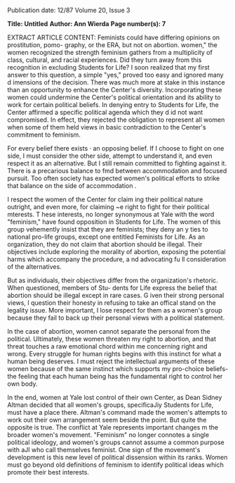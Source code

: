 Publication date: 12/87
Volume 20, Issue 3

**Title:  Untitled**
**Author: Ann Wierda**
**Page number(s): 7**

EXTRACT ARTICLE CONTENT:
Feminists could have 
differing opinions on 
prostitution, pomo-
graphy, or the ERA, 
but not on abortion. 
women," the women recognized the 
strength feminism gathers from a 
multiplicity of class, cultural, and 
racial experiences. Did they turn away 
from this recognition in excluding 
Students for Life? 
I soon realized that my first answer 
to this question, a simple "yes," proved 
too easy and ignored many d imensions 
of the decision. There was much more 
at stake in this instance than an 
opportunity to enhance the Center's 
diversity. Incorporating these women 
could undermine the Center's political 
orientation and its ability to work for 
certain political beliefs. In denying 
entry to Students for Life, the Center 
affirmed a specific political agenda 
which they d id not want compromised. 
In effect, they rejected the obligation to 
represent all women when some of 
them held views in basic contradiction 
to the Center's commitment to 
feminism. 

For every belief there exists · an 
opposing belief. If I choose to fight on 
one side, I must consider the other 
side, attempt to understand it, and 
even respect it as an alternative. But I 
still remain committed to fighting 
against 
it. There is a 
precarious 
balance to fmd between accommodation 
and focused pursuit. Too often society 
has expected women's political efforts 
to strike that balance on the side of 
accommodation . 

I respect the women of the Center 
for claim ing their political nature 
outright, and even more, for claiming 
~e right to fight for their political 
mterests. T hese interests, no longer 
synonymous at Yale with the word 
"feminism," have found opposition in 
Students for Life. The women of this 
group vehemently insist that they are 
feminists; 
they deny an y ties to 
national pro-life groups, except one 
entitled Feminists for Life. As an 
organization, they do not claim that 
abortion 
should be illegal. Their 
objectives include exploring 
the 
morality of abortion, exposing the 
potential harms which accompany the 
procedure, a nd 
advocating fu ll 
consideration of the alternatives. 

But as individuals, their objectives 
differ from the organization's rhetoric. 
When questioned, members of Stu-
dents for Life express the belief that 
abortion should be illegal except in 
rare cases. G iven their strong personal 
views, I question their honesty in 
refusing to take an offical stand on the 
legality issue. More important, I lose 
respect for them as a women's group 
because they fail to back up their 
personal views with 
a 
political 
statement. 

In the case of abortion, women 
cannot separate the personal from the 
political. Ultimately, these women 
threaten my right to abortion, and that 
threat touches a raw emotional chord 
within me concerning right and 
wrong. Every struggle for human 
rights begins with this instinct for what 
a human being deserves. I must reject 
the intellectual arguments of these 
women because of the same instinct 
which 
supports my pro-choice 
beliefs- the feeling that each human 
being has the fundamental right to 
control her own body. 

In the end, women at Yale lost 
control of their own Center, as Dean 
Sidney Altman decided that 
all 
women's groups, specificaJiy Students 
for Life, must have a place there. 
Altman's command made the women's 
attempts to work out their own 
arrangement seem beside the point. 
But quite the opposite is true. The 
conflict at Yale represents important 
changes 
m 
the broader women's 
movement. "Feminism" no longer 
connotes a single political ideology, 
and women's groups cannot assume a 
common purpose with aJI who call 
themselves feminist. One sign of the 
movement's development is this new 
level of political dissension within its 
ranks. Women must go beyond old 
definitions of feminism to identify 
political ideas which promote their best 
interests.